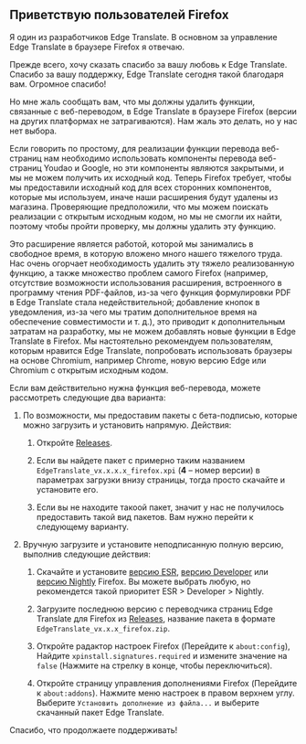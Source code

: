## Приветствую пользователей Firefox

Я один из разработчиков Edge Translate. В основном за управление Edge Translate в браузере Firefox я отвечаю.

Прежде всего, хочу сказать спасибо за вашу любовь к Edge Translate. Спасибо за вашу поддержку, Edge Translate сегодня такой благодаря вам. Огромное спасибо!

Но мне жаль сообщать вам, что мы должны удалить функции, связанные с веб-переводом, в Edge Translate в браузере Firefox (версии на других платформах не затрагиваются). Нам жаль это делать, но у нас нет выбора.

Если говорить по простому, для реализации функции перевода веб-страниц нам необходимо использовать компоненты перевода веб-страниц Youdao и Google, но эти компоненты являются закрытыми, и мы не можем получить их исходный код. Теперь Firefox требует, чтобы мы предоставили исходный код для всех сторонних компонентов, которые мы используем, иначе наши расширения будут удалены из магазина. Проверяющие предположили, что мы можем поискать реализации с открытым исходным кодом, но мы не смогли их найти, поэтому чтобы пройти проверку, мы должны удалить эту функцию.

Это расширение является работой, которой мы занимались в свободное время, в которую вложено много нашего тяжелого труда. Нас очень огорчает необходимость удалить эту тяжело реализованную функцию, а также множество проблем самого Firefox (например, отсутствие возможности использования расширения, встроенного в программу чтения PDF-файлов, из-за чего функция формулировки PDF в Edge Translate стала недействительной; добавление кнопок в уведомления, из-за чего мы тратим дополнительное время на обеспечение совместимости и т. д.), это приводит к дополнительным затратам на разработку, мы не можем добавлять новые функции в Edge Translate в Firefox. Мы настоятельно рекомендуем пользователям, которым нравится Edge Translate, попробовать использовать браузеры на основе Chromium, например Chrome, новую версию Edge или Chromium с открытым исходным кодом.

Если вам действительно нужна функция веб-перевода, можете рассмотреть следующие два варианта:

1. По возможности, мы предоставим пакеты с бета-подписью, которые можно загрузить и установить напрямую. Действия:
   
   1. Откройте [Releases](https://github.com/EdgeTranslate/EdgeTranslate/releases/latest).
   
   2. Если вы найдете пакет с примерно таким названием `EdgeTranslate_vx.x.x.x_firefox.xpi` (__4__ – номер версии) в параметрах загрузки внизу страницы, тогда просто скачайте и установите его.
   
   3. Если вы не находите такоой пакет, значит у нас не получилось предоставить такой вид пакетов. Вам нужно перейти к следующему варианту.

2. Вручную загрузите и установите неподписанную полную версию, выполнив следующие действия:
   
   1. Скачайте и установите [версию ESR](https://www.mozilla.org/ru/firefox/enterprise/), [версию Developer](https://www.mozilla.org/ru/firefox/developer/) или [версию Nightly](https://www.mozilla.org/ru/firefox/channel/desktop/#nightly) Firefox. Вы можете выбрать любую, но рекомендется такой приоритет ESR > Developer > Nightly.
   
   2. Загрузите последнюю версию с переводчика страниц Edge Translate для Firefox из [Releases](https://github.com/EdgeTranslate/EdgeTranslate/releases/latest), название пакета в формате `EdgeTranslate_vx.x.x_firefox.zip`.
   
   3. Откройте радактор настроек Firefox (Перейдите к `about:config`), Найдите `xpinstall.signatures.required` и измените значение на `false` (Нажмите на стрелку в конце, чтобы переключиться).
   
   4. Откройте страницу управления дополнениями Firefox (Перейдите к `about:addons`). Нажмите меню настроек в правом верхнем углу. Выберите `Установить дополнение из файла...` и выберите скачанный пакет Edge Translate.

Спасибо, что продолжаете поддерживать!
